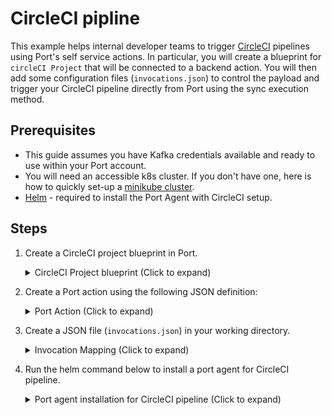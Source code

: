 # CircleCI pipline

This example helps internal developer teams to trigger [CircleCI](https://circleci.com/docs/pipelines/) pipelines using Port's self service actions. In particular, you will create a blueprint for `circleCI Project` that will be connected to a backend action. You will then add some configuration files (`invocations.json`) to control the payload and trigger your CircleCI pipeline directly from Port using the sync execution method.

## Prerequisites

- This guide assumes you have Kafka credentials available and ready to use within your Port account.
- You will need an accessible k8s cluster. If you don't have one, here is how to quickly set-up a [minikube cluster](https://minikube.sigs.k8s.io/docs/start/).
- [Helm](https://helm.sh/docs/intro/install/) - required to install the Port Agent with CircleCI setup.


## Steps

1. Create a CircleCI project blueprint in Port.

    <details>
    <summary>CircleCI Project blueprint (Click to expand)</summary>

    ```json
    {
        "identifier": "circle_ci_project",
        "title": "CircleCI Project",
        "icon": "CircleCI",
        "schema": {
            "properties": {
            "project_slug": {
                "title": "Slug",
                "type": "string"
            }
            },
            "required": [
            "project_slug"
            ]
        },
        "mirrorProperties": {},
        "calculationProperties": {},
        "relations": {}
    }
    ```
    </details>

2. Create a Port action using the following JSON definition:

    <details>
    <summary>Port Action (Click to expand)</summary>

    ```json
    [
        {
            "identifier": "trigger_circle_ci_pipeline",
            "title": "Trigger CircleCI pipeline",
            "icon": "CircleCI",
            "userInputs": {
            "properties": {},
            "required": [],
            "order": []
            },
            "invocationMethod": {
            "type": "WEBHOOK",
            "agent": true,
            "synchronized": false,
            "method": "POST",
            "url": "https://circleci.com"
            },
            "trigger": "DAY-2",
            "requiredApproval": false
        }
    ]
    ```
    </details>

3. Create a JSON file (`invocations.json`) in your working directory.

    <details>
    <summary>Invocation Mapping (Click to expand)</summary>

    ```json showLineNumbers title="invocations.json"
    [{
        "enabled": ".action == \"trigger_circle_ci_pipeline\"",
        "url": "(env.CIRCLE_CI_URL // \"https://circleci.com\") as $baseUrl | .payload.entity.properties.project_slug | @uri as $path | $baseUrl + \"/api/v2/project/\" + $path + \"/pipeline\"",
        "headers": {
        "Circle-Token": "env.CIRCLE_CI_TOKEN"
        },
        "body": {
        "branch": ".payload.properties.branch // \"main\"",
        "parameters": ".payload.action.invocationMethod as $invocationMethod | .payload.properties | to_entries | map({(.key): (.value | tostring)}) | add | if $invocationMethod.omitUserInputs then {} else . end"
        }
    }]
    ```
    </details>

4. Run the helm command below to install a port agent for CircleCI pipeline.

    <details>
    <summary>Port agent installation for CircleCI pipeline (Click to expand)</summary>

    **Remember to replace the boilerplate credentials in the helm command with your actual credentials.**

    ```sh
    helm repo add port-labs https://port-labs.github.io/helm-charts

    helm repo update

    helm install my-port-agent port-labs/port-agent \
        --create-namespace --namespace port-agent \
        --set env.secret.PORT_CLIENT_ID=YOUR_PORT_CLIENT_ID \
        --set env.secret.PORT_CLIENT_SECRET=YOUR_PORT_CLIENT_SECRET \
        --set env.normal.PORT_ORG_ID=YOUR_ORG_ID \
        --set env.normal.KAFKA_CONSUMER_GROUP_ID=YOUR_KAFKA_CONSUMER_GROUP \
        --set env.normal.KAFKA_CONSUMER_BROKERS=PORT_KAFKA_BROKERS \
        --set env.normal.STREAMER_NAME=KAFKA \
        --set env.normal.KAFKA_CONSUMER_AUTHENTICATION_MECHANISM=SCRAM-SHA-512 \
        --set env.normal.KAFKA_CONSUMER_AUTO_OFFSET_RESET=earliest \
        --set env.normal.KAFKA_CONSUMER_SECURITY_PROTOCOL=SASL_SSL \
        --set env.secret.CIRCLE_CI_TOKEN=YOUR_CIRCLE_CI_PERSONAL_TOKEN \
        --set-file controlThePayloadConfig=./invocations.json
    ```
    </details>